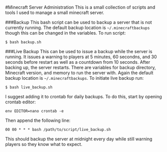 #Minecraft Server Administration
This is a small collection of scripts and tools I used to manage a small minecraft server.

###Backup
This bash script can be used to backup a server that is not currently running. The default backup location is   `~/.minecraftbackups` though this can be changed in the variables. To run script:
```
$ bash backup.sh
```


###Live Backup
This can be used to issue a backup while the server is running. It issues a warning to players at 5 minutes, 60 secondns, and 30 seconds before restart as well as a countdown from 10 seconds. After backing up, the server restarts. There are variables for backup directory, Minecraft version, and memory to run the server with. Again the default backup location is `~/.minecraftbackups`. To initiate live backup run:
```
$ bash live_backup.sh
```
I suggest adding it to crontab for daily backups. To do this, start by opening crontab editor:
```
env EDITOR=nano crontab -e
```
Then append the following line:
```
00 00 * * * bash /path/to/script/live_backup.sh
```
This should backup the server at midnight every day while still warning players so they know what to expect.
